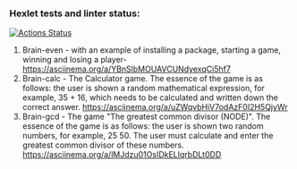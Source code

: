 ### Hexlet tests and linter status:
[![Actions Status](https://github.com/gitfilin/python-project-49/workflows/hexlet-check/badge.svg)](https://github.com/gitfilin/python-project-49/actions)
1) Brain-even - with an example of installing a package, starting a game, winning and losing a player- https://asciinema.org/a/YBnSlbMOUAVCUNdyexqCi5hf7
2) Brain-calc - The Calculator game. The essence of the game is as follows: the user is shown a random mathematical expression, for example, 35 + 16, which needs to be calculated and written down the correct answer. https://asciinema.org/a/uZWqvbHiV7odAzF0I2H5QjyWr
3) Brain-gcd - The game "The greatest common divisor (NODE)". The essence of the game is as follows: the user is shown two random numbers, for example, 25 50. The user must calculate and enter the greatest common divisor of these numbers. https://asciinema.org/a/lMJdzu01OsIDkELIqrbDLt0DD